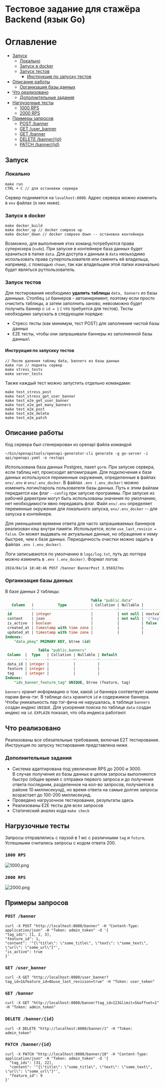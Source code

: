 # Тестовое задание для стажёра Backend (язык Go)

# Оглавление

- [Запуск](#запуск)
    - [Локально](#локально)
    - [Запуск в docker](#запуск-в-docker)
    - [Запуск тестов](#запуск-тестов)
        - [Инструкция по запуску тестов](#инструкция-по-запускку-тестов)
- [Описание работы](#описание-работы)
    - [Организация базы данных](#организация-базы-данных)
- [Что реализовано](#что-реализовано)
    - [Дополнительные задания](#дополнительные-задания)
- [Нагрузочные тесты](#нагрузочные-тесты)
    - [1000 RPS](#1000-rps)
    - [2000 RPS](#2000-rps)
- [Примеры запросов](#примеры-запросов)
    - [POST /banner](#post-banner)
    - [GET /user_banner](#get-user_banner)
    - [GET /banner](#get-banner)
    - [DELETE /banner/{id}](#delete-bannerid)
    - [PATCH /banner/{id}](#patch-bannerid)


## Запуск
### Локально
```shell
make run
CTRL + C // для остановки сервера 
``` 
Сервер поднимется на ```lovalhost:8080```. Адрес сервера можно изменить в ```env``` файлах (о них ниже).
### Запуск в docker
```shell
make docker_build
make docker_up // docker compose up
make docker_down // docker compose down -- остановка контейнера
```
Возможно, для выполнения этих команд потребуются права суперюзера (```sudo```). При запуске в контейнере база данных 
будет храниться в папке ```data```. Для доступа к данным в ```data``` неоьходимо использовать права суперпользователя или 
сменить ей владельца, например, с помощью ```chown```, так как владельцем этой папки изначально будет являться рутпользователь.

### Запуск тестов
Для тестирования необходимо **удалить** **таблицы** ```data, banners``` из базы данныых. Столбец ```id``` баннеров - автоинкремент, поэтому если просто очистить таблицы, а затем заполнить заново, невозможно будет получить баннер с ```id = 1``` ( что требуется для тестов).
Тесты необходимо запускать в следующем порядке:
* Стресс тесты (как минимум, тест POST) для заполнения чистой базы данных
* E2E тесты, чтобы они запрашивали баннеры из заполненной базы данных\

#### Инструкция по запускку тестов
```shell
// После даления таблиц data, banners из базы данных
make run // поднять сервер
make stress_tests
make server_tests
```

Также каждый тест можно запустить отдельно командами: 
```shell
make test_stress_post
make test_stress_get_user_banner
make test_e2e_get_user_banner
make test_e2e_get_many_banners
make test_e2e_post
make test_e2e_delete
make test_e2e_patch
```


## Описание работы
Код сервера был сгенерирован из openapi файла командой
```shell
~/bin/openapitools/openapi-generator-cli generate -g go-server -i api/openapi.yaml -o restapi
```
Использована база данных Postgres, пакет ```gorm```. При запуске сервера, если таблиц нет, происходит автомиграция. 
Для подключения к базе данных используюся переменные окружения, определенные в файлах ```env/.env``` и ```env/.env_docker```.
В файлах ```.env (.env_docker)``` можно изменить логин/пароль пользователя базы данных.
Путь к этим файлам передается как флаг ```--config``` при запуске программы. При запуске из рабочей директрии могут быть использованы значения по умолчанию, нет необходимости явно передавать флаг.
Файл ```env/.env``` определяет переменные окружения для локального запуска, ```env/.env_docker``` -- для запуска в контейнере.

Для уменьшения времени ответа для часто запрашиваемых баннеров реализован кэш внутри памяти. Используется, если ```use_last_revisin = false```. Он может выдавать не актуальные данные, но обращение к нему быстрее, чем к базе данных. 
Периодичность очистки можно задать в файлах ```.env (.env_docker)```.

Логи записываются по умолчанию в ```logs/log.txt```, путь до логгера можно изменить в ```.env (.env_docker)```. Формат логов:
```
2024/04/14 18:48:46 POST /banner BannerPost 3.956927ms
```



### Организация базы данных
В базе данных 2 таблицы:
``` SQL
                                       Table "public.data"
   Column   |           Type           | Collation | Nullable |             Default              
------------+--------------------------+-----------+----------+----------------------------------
 id         | integer                  |           | not null | nextval('data_id_seq'::regclass)
 content    | json                     |           | not null | '{"key": "value"}'::json
 is_active  | boolean                  |           |          | false
 created_at | timestamp with time zone |           |          | 
 updated_at | timestamp with time zone |           |          | 
Indexes:
    "data_pkey" PRIMARY KEY, btree (id)

```

``` SQL
               Table "public.banners"
 Column  |  Type   | Collation | Nullable | Default 
---------+---------+-----------+----------+---------
 data_id | integer |           |          | 
 feature | integer |           |          | 
 tag     | integer |           |          | 
Indexes:
    "idx_banner_feature_tag" UNIQUE, btree (feature, tag)
```
```banners``` хранит информацию о том, какой ```id``` баннера соответвует каким парам фича-тэг. В таблице ```data``` хранится ```id```  и содержимое баннера.
Чтобы уникальность пар тэг-фича не нарушалась, в таблице ```banners``` создан индекс ```UNIQUE```. Для ускорения поиска по таблице ```data``` создан индекс на ```id```. ```EXPLAIN``` показал, что оба индекса работают.


## Что реализовано
Реализованы все обязательные требования, включая E2T тестирование.
Инструкция по запуску тестирования представлена ниже.
### Дополнительные задания
* Система адаптирована под увеличение RPS до 2000 и 3000.\
В случае получения из базы данных в целом запросы выполняются быстро (общее время с отправки первого запроса и до получения ответа последним, разделенное на кол-во запросов, получается в районе 10 миллисекунд), но время ответа на самые долгие запросы возрастает до 100-200 миллисекунд.
* Проведено нагрузочное тестирование, результаты здесь 
* Реализованы Е2Е тесты для всех запросов
* Статический анализ кода ```make check```


## Нагрузочные тесты
Запросы отправлялись с паузой в 1 мс с различными ```tag``` и ```future```. Успешными считались запросы с кодом ответа 200.
### ```1000 RPS```
![1000.png](src/img/1000.png)



### ```2000 RPS```
![2000.png](src/img/2000.png)

## Примеры запросов
### ```POST /banner```
```shell
curl -X POST "http://localhost:8080/banner" -H "Content-Type: application/json" -H "Token: admin_token" -d '{
"tag_ids": [1, 2, 3],
"feature_id": 1,
"content": '"{\"title\": \"some_title\", \"text\": \"some_text\", \"url\": \"some_url\"}"',
"is_active": true
}'
```
### ```GET /user_banner```
```shell
curl -X GET "http://localhost:8080/user_banner?tag_id=1&feature_id=8&use_last_revision=true" -H "Token: user_token"
```
### ```GET /banner```
```shell
curl -X GET "http://localhost:8080/banner?tag_id=123&limit=5&offset=1" -H "Token: admin_token"
```
### ```DELETE /banner/{id}```
```shell
curl -X DELETE "http://localhost:8080/banner/1" -H "Token: admin_token"
```
### ```PATCH /banner/{id}```
```shell
curl -X PATCH "http://localhost:8080/banner/10" -H "Content-Type: application/json" -H "Token: admin_token" -d '{
  "tag_ids": [31, 22],
  "content": '"{\"title\": \"some_title\", \"text\": \"some_text\", \"url\": \"some_url\"}"',
  "feature_id": 9
}'
```

